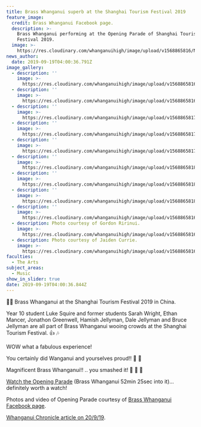 ```yaml
---
title: Brass Whanganui superb at the Shanghai Tourism Festival 2019
feature_image:
  credit: Brass Whanganui Facebook page.
  description: >-
    Brass Whanganui performing at the Opening Parade of Shanghai Tourism
    Festival 2019.
  image: >-
    https://res.cloudinary.com/whanganuihigh/image/upload/v1568865816/News/Brass%20WU%20in%20CHINA/1.Brass_WU.jpg
news_author:
  date: 2019-09-19T04:00:36.791Z
image_gallery:
  - description: ''
    image: >-
      https://res.cloudinary.com/whanganuihigh/image/upload/v1568865816/News/Brass%20WU%20in%20CHINA/1a.Brass_WU.jpg
  - description: ''
    image: >-
      https://res.cloudinary.com/whanganuihigh/image/upload/v1568865816/News/Brass%20WU%20in%20CHINA/2.Brass_WU.jpg
  - description: ''
    image: >-
      https://res.cloudinary.com/whanganuihigh/image/upload/v1568865817/News/Brass%20WU%20in%20CHINA/3.Brass_WU.jpg
  - description: ''
    image: >-
      https://res.cloudinary.com/whanganuihigh/image/upload/v1568865817/News/Brass%20WU%20in%20CHINA/4.Brass_WU.jpg
  - description: ''
    image: >-
      https://res.cloudinary.com/whanganuihigh/image/upload/v1568865817/News/Brass%20WU%20in%20CHINA/6.Brass_WU.jpg
  - description: ''
    image: >-
      https://res.cloudinary.com/whanganuihigh/image/upload/v1568865818/News/Brass%20WU%20in%20CHINA/7.Brass_WU.jpg
  - description: ''
    image: >-
      https://res.cloudinary.com/whanganuihigh/image/upload/v1568865818/News/Brass%20WU%20in%20CHINA/8.Brass_WU.jpg
  - description: ''
    image: >-
      https://res.cloudinary.com/whanganuihigh/image/upload/v1568865818/News/Brass%20WU%20in%20CHINA/9.Brass_WU.jpg
  - description: ''
    image: >-
      https://res.cloudinary.com/whanganuihigh/image/upload/v1568865816/News/Brass%20WU%20in%20CHINA/11.Brass_WU.jpg
  - description: Photo courtesy of Gordon Ririnui.
    image: >-
      https://res.cloudinary.com/whanganuihigh/image/upload/v1568865816/News/Brass%20WU%20in%20CHINA/11a.Brass_WU.Gordon_Ririnui.jpg
  - description: Photo courtesy of Jaiden Currie.
    image: >-
      https://res.cloudinary.com/whanganuihigh/image/upload/v1568865816/News/Brass%20WU%20in%20CHINA/12.Brass_WU.Jaiden_Currie.jpg
faculties:
  - The Arts
subject_areas:
  - Music
show_in_slider: true
date: 2019-09-19T04:00:36.844Z
---
```

🎷🎺 Brass Whanganui at the Shanghai Tourism Festival 2019 in China.

Year 10 student Luke Squire and former students Sarah Wright, Ethan Mancer, Jonathon Greenwell, Hamish Jellyman, Dale Jellyman and Bruce Jellyman are all part of Brass Whanganui wooing crowds at the Shanghai Tourism Festival. 👍 🎶

WOW what a fabulous experience!

You certainly did Wanganui and yourselves proud!!  👏
 👏

Magnificent Brass Whanganui!! .. you smashed it! 👊 🤩 👏

[Watch the Opening Parade](https://www.youtube.com/watch?v=lKdJF32nxtk&feature=youtu.be&fbclid=IwAR1ZutSX6lsdRS0kzV3nEA06MeOC4AhUHq8zjp2egQDaJnHMltoy4WKFn6c) (Brass Whanganui 52min 25sec into it)... definitely worth a watch!


Photos and video of Opening Parade courtesy of [Brass Whanganui Facebook page](https://www.facebook.com/BrassWhanganui/).



[Whanganui Chronicle article on 20/9/19](https://www.nzherald.co.nz/wanganui-chronicle/news/article.cfm?c_id=1503426&objectid=12269031).
